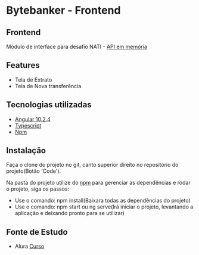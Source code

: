 # Bytebanker - Frontend

## Frontend
Módulo de interface para desafio NATI - [API em memória](https://github.com/typicode/json-server)

## Features
- Tela de Extrato
- Tela de Nova transferência

## Tecnologias utilizadas
- [Angular 10.2.4](https://angular.io/)
- [Typescript](https://www.typescriptlang.org/)
- [Npm](https://www.npmjs.com/)

## Instalação
Faça o clone do projeto no git, canto superior direito no repositório do projeto(Botão 'Code').

Na pasta do projeto utilize do [npm](https://www.npmjs.com/) para gerenciar as dependências e rodar o projeto, siga os passos:
- Use o comando: npm install(Baixara todas as dependências do projeto)
- Use o comando: npm start ou ng serve(Irá iniciar o projeto, levantando a aplicação e deixando pronto para se utilizar)

## Fonte de Estudo
- Alura [Curso](https://www.alura.com.br/curso-online-angular-comecando-framework)
